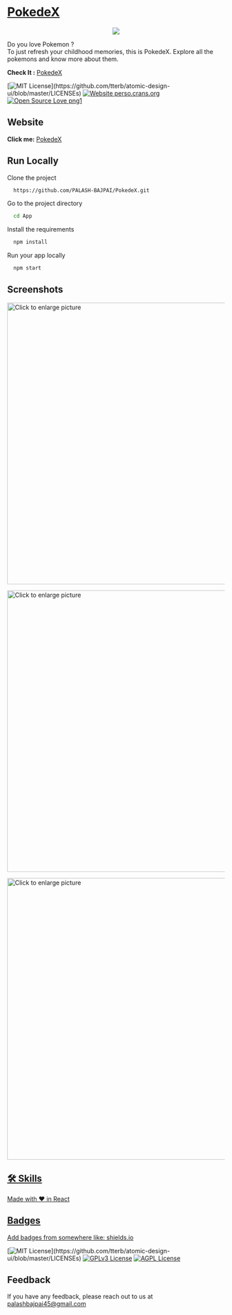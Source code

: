 
# [PokedeX](https://pokedex649.netlify.app/)

<p align="center">
  <img src="https://api.netlify.com/api/v1/badges/bc438b2e-9f12-4bbe-987e-d36fcef20a2f/deploy-status">
</p>


Do you love Pokemon ?  
To just refresh your childhood memories, this is PokedeX. Explore all the pokemons and know more about them.

**Check It :**  [PokedeX](https://pokedex649.netlify.app/)

[![MIT License](https://img.shields.io/apm/l/atomic-design-ui.svg?)](https://github.com/tterb/atomic-design-ui/blob/master/LICENSEs)
[![Website perso.crans.org](https://img.shields.io/website-up-down-green-red/https/perso.crans.org.svg)](https://perso.crans.org/)
[![Open Source Love png1](https://badges.frapsoft.com/os/v1/open-source.png?v=103)](https://github.com/ellerbrock/open-source-badges/)


## Website
**Click me:** 
[PokedeX](https://pokedex649.netlify.app/)


## Run Locally

Clone the project

```bash
  https://github.com/PALASH-BAJPAI/PokedeX.git
```

Go to the project directory

```bash
  cd App
```

Install the requirements

```bash
  npm install
```

Run your app locally

```bash
  npm start
```


## Screenshots

<a href="https://drive.google.com/uc?export=view&id=1yxUvqlKagwMwkjrMYhnSU2EW7D8uYgAN"><img src="https://drive.google.com/uc?export=view&id=1yxUvqlKagwMwkjrMYhnSU2EW7D8uYgAN" style="width: 650px; max-width: 100%; height: auto" title="Click to enlarge picture" />

<a href="https://drive.google.com/uc?export=view&id=1Wa3XP2PprWUfzCfnMM1GkU4CMOL0sE26"><img src="https://drive.google.com/uc?export=view&id=1Wa3XP2PprWUfzCfnMM1GkU4CMOL0sE26" style="width: 650px; max-width: 100%; height: auto" title="Click to enlarge picture" />

<a href="https://drive.google.com/uc?export=view&id=1by6IMRfjXw71rdunKIpWnxiU7ScYq3J0"><img src="https://drive.google.com/uc?export=view&id=1by6IMRfjXw71rdunKIpWnxiU7ScYq3J0" style="width: 650px; max-width: 100%; height: auto" title="Click to enlarge picture" />


## 🛠 Skills

Made with ❤️ in React

## Badges

Add badges from somewhere like: [shields.io](https://shields.io/)

[![MIT License](https://img.shields.io/apm/l/atomic-design-ui.svg?)](https://github.com/tterb/atomic-design-ui/blob/master/LICENSEs)
[![GPLv3 License](https://img.shields.io/badge/License-GPL%20v3-yellow.svg)](https://opensource.org/licenses/)
[![AGPL License](https://img.shields.io/badge/license-AGPL-blue.svg)](http://www.gnu.org/licenses/agpl-3.0)


## Feedback

If you have any feedback, please reach out to us at palashbajpai45@gmail.com


